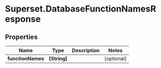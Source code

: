 # Superset.DatabaseFunctionNamesResponse

## Properties
Name | Type | Description | Notes
------------ | ------------- | ------------- | -------------
**functionNames** | **[String]** |  | [optional] 
